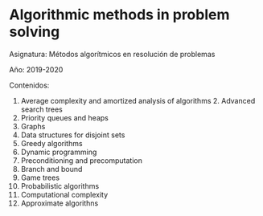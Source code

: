 # Algorithmic methods in problem solving
Asignatura: Métodos algorítmicos en resolución de problemas

Año: 2019-2020

Contenidos:
1. Average complexity and amortized analysis of algorithms 2. Advanced search trees
2. Priority queues and heaps
3. Graphs
4. Data structures for disjoint sets
5. Greedy algorithms
6. Dynamic programming
7. Preconditioning and precomputation 
8. Branch and bound
9. Game trees
10. Probabilistic algorithms
11. Computational complexity
12. Approximate algorithns
